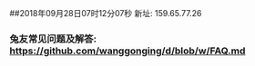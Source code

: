 ##2018年09月28日07时12分07秒 新址: 159.65.77.26
### 兔友常见问题及解答: https://github.com/wanggonging/d/blob/w/FAQ.md
